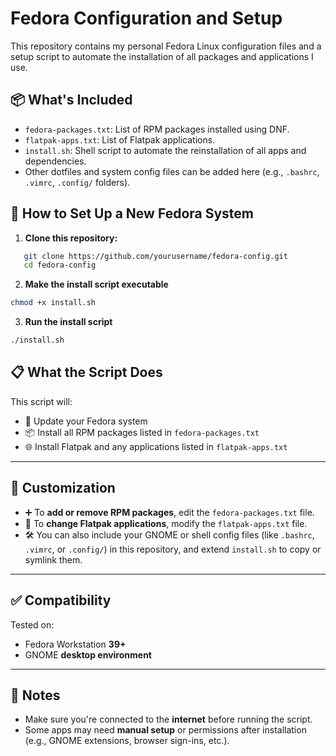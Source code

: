 # Fedora Configuration and Setup

This repository contains my personal Fedora Linux configuration files and a setup script to automate the installation of all packages and applications I use.

## 📦 What's Included

- `fedora-packages.txt`: List of RPM packages installed using DNF.
- `flatpak-apps.txt`: List of Flatpak applications.
- `install.sh`: Shell script to automate the reinstallation of all apps and dependencies.
- Other dotfiles and system config files can be added here (e.g., `.bashrc`, `.vimrc`, `.config/` folders).

## 🚀 How to Set Up a New Fedora System

1. **Clone this repository:**
```bash
   git clone https://github.com/yourusername/fedora-config.git
   cd fedora-config
```

2. **Make the install script executable**
```bash
chmod +x install.sh
```

3. **Run the install script**
```bash
./install.sh
```

## 📋 What the Script Does

This script will:

- 🔄 Update your Fedora system
- 📦 Install all RPM packages listed in `fedora-packages.txt`
- 🌐 Install Flatpak and any applications listed in `flatpak-apps.txt`

---

## 🔧 Customization

- ➕ To **add or remove RPM packages**, edit the `fedora-packages.txt` file.
- 🎯 To **change Flatpak applications**, modify the `flatpak-apps.txt` file.
- 🛠️ You can also include your GNOME or shell config files (like `.bashrc`, `.vimrc`, or `.config/`) in this repository, and extend `install.sh` to copy or symlink them.

---

## ✅ Compatibility

Tested on:

- Fedora Workstation **39+**
- GNOME **desktop environment**

---

## 📌 Notes

- Make sure you're connected to the **internet** before running the script.
- Some apps may need **manual setup** or permissions after installation (e.g., GNOME extensions, browser sign-ins, etc.).

